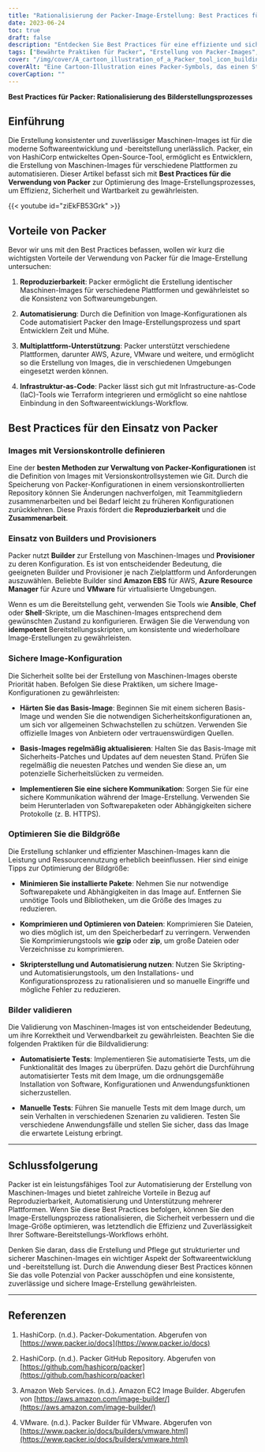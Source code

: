 ```yaml
---
title: "Rationalisierung der Packer-Image-Erstellung: Best Practices für Effizienz und Sicherheit"
date: 2023-06-24
toc: true
draft: false
description: "Entdecken Sie Best Practices für eine effiziente und sichere Image-Erstellung mit Packer, die den Prozess automatisiert und plattformübergreifende Konsistenz gewährleistet."
tags: ["Bewährte Praktiken für Packer", "Erstellung von Packer-Images", "automatische Bilderstellung", "maschinelle Bildoptimierung", "Reproduzierbarkeit", "Packerbauern", "Packerproviantierer", "sichere Image-Konfiguration", "Optimierung der Bildgröße", "Bildvalidierung", "Packer Dokumentation", "Packer GitHub-Repository", "AWS EC2 Image Builder", "Azure Image Builder", "VMware Packer-Erstellung", "Vorteile für Packer", "Infrastructure-as-Code-Integration", "Versionskontrolle für Packer", "Bilder von schlanken Maschinen", "Bildkompressionstechniken", "automatisierte Bildprüfung", "manuelle Bildprüfung", "Best Practices für die Bildvalidierung", "Software-Bereitstellungs-Workflows", "einheitliche Softwareumgebungen", "Packer SEO-Tipps", "Automatisierung des Packerbildes", "Effizienz der Bilderstellung", "sichere Image-Erstellung", "optimierte Maschinenbilder"]
cover: "/img/cover/A_cartoon_illustration_of_a_Packer_tool_icon_building_a_stack.png"
coverAlt: "Eine Cartoon-Illustration eines Packer-Symbols, das einen Stapel von Bildern mit Effizienz- und Sicherheitsfunktionen erstellt."
coverCaption: ""
---
```


**Best Practices für Packer: Rationalisierung des Bilderstellungsprozesses**

## Einführung

Die Erstellung konsistenter und zuverlässiger Maschinen-Images ist für die moderne Softwareentwicklung und -bereitstellung unerlässlich. Packer, ein von HashiCorp entwickeltes Open-Source-Tool, ermöglicht es Entwicklern, die Erstellung von Maschinen-Images für verschiedene Plattformen zu automatisieren. Dieser Artikel befasst sich mit **Best Practices für die Verwendung von Packer** zur Optimierung des Image-Erstellungsprozesses, um Effizienz, Sicherheit und Wartbarkeit zu gewährleisten.

{{< youtube id="ziEkFB53Grk" >}}

## Vorteile von Packer

Bevor wir uns mit den Best Practices befassen, wollen wir kurz die wichtigsten Vorteile der Verwendung von Packer für die Image-Erstellung untersuchen:

1. **Reproduzierbarkeit**: Packer ermöglicht die Erstellung identischer Maschinen-Images für verschiedene Plattformen und gewährleistet so die Konsistenz von Softwareumgebungen.

2. **Automatisierung**: Durch die Definition von Image-Konfigurationen als Code automatisiert Packer den Image-Erstellungsprozess und spart Entwicklern Zeit und Mühe.

3. **Multiplattform-Unterstützung**: Packer unterstützt verschiedene Plattformen, darunter AWS, Azure, VMware und weitere, und ermöglicht so die Erstellung von Images, die in verschiedenen Umgebungen eingesetzt werden können.

4. **Infrastruktur-as-Code**: Packer lässt sich gut mit Infrastructure-as-Code (IaC)-Tools wie Terraform integrieren und ermöglicht so eine nahtlose Einbindung in den Softwareentwicklungs-Workflow.

## Best Practices für den Einsatz von Packer

### Images mit Versionskontrolle definieren

Eine der **besten Methoden zur Verwaltung von Packer-Konfigurationen** ist die Definition von Images mit Versionskontrollsystemen wie Git. Durch die Speicherung von Packer-Konfigurationen in einem versionskontrollierten Repository können Sie Änderungen nachverfolgen, mit Teammitgliedern zusammenarbeiten und bei Bedarf leicht zu früheren Konfigurationen zurückkehren. Diese Praxis fördert die **Reproduzierbarkeit** und die **Zusammenarbeit**.

### Einsatz von Builders und Provisioners

Packer nutzt **Builder** zur Erstellung von Maschinen-Images und **Provisioner** zu deren Konfiguration. Es ist von entscheidender Bedeutung, die geeigneten Builder und Provisioner je nach Zielplattform und Anforderungen auszuwählen. Beliebte Builder sind **Amazon EBS** für AWS, **Azure Resource Manager** für Azure und **VMware** für virtualisierte Umgebungen.

Wenn es um die Bereitstellung geht, verwenden Sie Tools wie **Ansible**, **Chef** oder **Shell**-Skripte, um die Maschinen-Images entsprechend dem gewünschten Zustand zu konfigurieren. Erwägen Sie die Verwendung von **idempotent** Bereitstellungsskripten, um konsistente und wiederholbare Image-Erstellungen zu gewährleisten.

### Sichere Image-Konfiguration

Die Sicherheit sollte bei der Erstellung von Maschinen-Images oberste Priorität haben. Befolgen Sie diese Praktiken, um sichere Image-Konfigurationen zu gewährleisten:

- **Härten Sie das Basis-Image**: Beginnen Sie mit einem sicheren Basis-Image und wenden Sie die notwendigen Sicherheitskonfigurationen an, um sich vor allgemeinen Schwachstellen zu schützen. Verwenden Sie offizielle Images von Anbietern oder vertrauenswürdigen Quellen.

- **Basis-Images regelmäßig aktualisieren**: Halten Sie das Basis-Image mit Sicherheits-Patches und Updates auf dem neuesten Stand. Prüfen Sie regelmäßig die neuesten Patches und wenden Sie diese an, um potenzielle Sicherheitslücken zu vermeiden.

- **Implementieren Sie eine sichere Kommunikation**: Sorgen Sie für eine sichere Kommunikation während der Image-Erstellung. Verwenden Sie beim Herunterladen von Softwarepaketen oder Abhängigkeiten sichere Protokolle (z. B. HTTPS).

### Optimieren Sie die Bildgröße

Die Erstellung schlanker und effizienter Maschinen-Images kann die Leistung und Ressourcennutzung erheblich beeinflussen. Hier sind einige Tipps zur Optimierung der Bildgröße:

- **Minimieren Sie installierte Pakete**: Nehmen Sie nur notwendige Softwarepakete und Abhängigkeiten in das Image auf. Entfernen Sie unnötige Tools und Bibliotheken, um die Größe des Images zu reduzieren.

- **Komprimieren und Optimieren von Dateien**: Komprimieren Sie Dateien, wo dies möglich ist, um den Speicherbedarf zu verringern. Verwenden Sie Komprimierungstools wie **gzip** oder **zip**, um große Dateien oder Verzeichnisse zu komprimieren.

- **Skripterstellung und Automatisierung nutzen**: Nutzen Sie Skripting- und Automatisierungstools, um den Installations- und Konfigurationsprozess zu rationalisieren und so manuelle Eingriffe und mögliche Fehler zu reduzieren.

### Bilder validieren

Die Validierung von Maschinen-Images ist von entscheidender Bedeutung, um ihre Korrektheit und Verwendbarkeit zu gewährleisten. Beachten Sie die folgenden Praktiken für die Bildvalidierung:

- **Automatisierte Tests**: Implementieren Sie automatisierte Tests, um die Funktionalität des Images zu überprüfen. Dazu gehört die Durchführung automatisierter Tests mit dem Image, um die ordnungsgemäße Installation von Software, Konfigurationen und Anwendungsfunktionen sicherzustellen.

- **Manuelle Tests**: Führen Sie manuelle Tests mit dem Image durch, um sein Verhalten in verschiedenen Szenarien zu validieren. Testen Sie verschiedene Anwendungsfälle und stellen Sie sicher, dass das Image die erwartete Leistung erbringt.

______

## Schlussfolgerung

Packer ist ein leistungsfähiges Tool zur Automatisierung der Erstellung von Maschinen-Images und bietet zahlreiche Vorteile in Bezug auf Reproduzierbarkeit, Automatisierung und Unterstützung mehrerer Plattformen. Wenn Sie diese Best Practices befolgen, können Sie den Image-Erstellungsprozess rationalisieren, die Sicherheit verbessern und die Image-Größe optimieren, was letztendlich die Effizienz und Zuverlässigkeit Ihrer Software-Bereitstellungs-Workflows erhöht.

Denken Sie daran, dass die Erstellung und Pflege gut strukturierter und sicherer Maschinen-Images ein wichtiger Aspekt der Softwareentwicklung und -bereitstellung ist. Durch die Anwendung dieser Best Practices können Sie das volle Potenzial von Packer ausschöpfen und eine konsistente, zuverlässige und sichere Image-Erstellung gewährleisten.

______

## Referenzen

1. HashiCorp. (n.d.). Packer-Dokumentation. Abgerufen von [https://www.packer.io/docs](https://www.packer.io/docs)

2. HashiCorp. (n.d.). Packer GitHub Repository. Abgerufen von [https://github.com/hashicorp/packer](https://github.com/hashicorp/packer)

3. Amazon Web Services. (n.d.). Amazon EC2 Image Builder. Abgerufen von [https://aws.amazon.com/image-builder/](https://aws.amazon.com/image-builder/)

4. VMware. (n.d.). Packer Builder für VMware. Abgerufen von [https://www.packer.io/docs/builders/vmware.html](https://www.packer.io/docs/builders/vmware.html)
